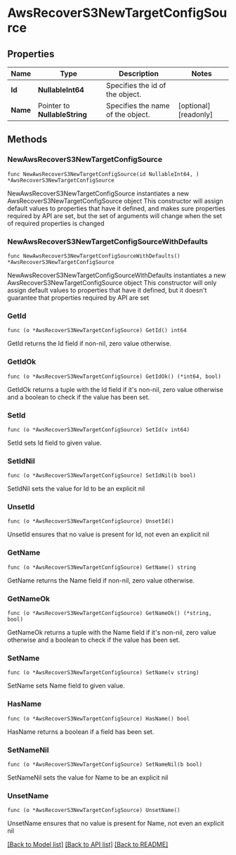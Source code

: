 # AwsRecoverS3NewTargetConfigSource

## Properties

Name | Type | Description | Notes
------------ | ------------- | ------------- | -------------
**Id** | **NullableInt64** | Specifies the id of the object. | 
**Name** | Pointer to **NullableString** | Specifies the name of the object. | [optional] [readonly] 

## Methods

### NewAwsRecoverS3NewTargetConfigSource

`func NewAwsRecoverS3NewTargetConfigSource(id NullableInt64, ) *AwsRecoverS3NewTargetConfigSource`

NewAwsRecoverS3NewTargetConfigSource instantiates a new AwsRecoverS3NewTargetConfigSource object
This constructor will assign default values to properties that have it defined,
and makes sure properties required by API are set, but the set of arguments
will change when the set of required properties is changed

### NewAwsRecoverS3NewTargetConfigSourceWithDefaults

`func NewAwsRecoverS3NewTargetConfigSourceWithDefaults() *AwsRecoverS3NewTargetConfigSource`

NewAwsRecoverS3NewTargetConfigSourceWithDefaults instantiates a new AwsRecoverS3NewTargetConfigSource object
This constructor will only assign default values to properties that have it defined,
but it doesn't guarantee that properties required by API are set

### GetId

`func (o *AwsRecoverS3NewTargetConfigSource) GetId() int64`

GetId returns the Id field if non-nil, zero value otherwise.

### GetIdOk

`func (o *AwsRecoverS3NewTargetConfigSource) GetIdOk() (*int64, bool)`

GetIdOk returns a tuple with the Id field if it's non-nil, zero value otherwise
and a boolean to check if the value has been set.

### SetId

`func (o *AwsRecoverS3NewTargetConfigSource) SetId(v int64)`

SetId sets Id field to given value.


### SetIdNil

`func (o *AwsRecoverS3NewTargetConfigSource) SetIdNil(b bool)`

 SetIdNil sets the value for Id to be an explicit nil

### UnsetId
`func (o *AwsRecoverS3NewTargetConfigSource) UnsetId()`

UnsetId ensures that no value is present for Id, not even an explicit nil
### GetName

`func (o *AwsRecoverS3NewTargetConfigSource) GetName() string`

GetName returns the Name field if non-nil, zero value otherwise.

### GetNameOk

`func (o *AwsRecoverS3NewTargetConfigSource) GetNameOk() (*string, bool)`

GetNameOk returns a tuple with the Name field if it's non-nil, zero value otherwise
and a boolean to check if the value has been set.

### SetName

`func (o *AwsRecoverS3NewTargetConfigSource) SetName(v string)`

SetName sets Name field to given value.

### HasName

`func (o *AwsRecoverS3NewTargetConfigSource) HasName() bool`

HasName returns a boolean if a field has been set.

### SetNameNil

`func (o *AwsRecoverS3NewTargetConfigSource) SetNameNil(b bool)`

 SetNameNil sets the value for Name to be an explicit nil

### UnsetName
`func (o *AwsRecoverS3NewTargetConfigSource) UnsetName()`

UnsetName ensures that no value is present for Name, not even an explicit nil

[[Back to Model list]](../README.md#documentation-for-models) [[Back to API list]](../README.md#documentation-for-api-endpoints) [[Back to README]](../README.md)


